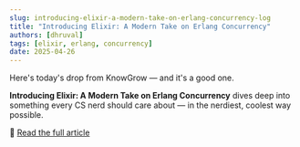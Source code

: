 ```yaml
---
slug: introducing-elixir-a-modern-take-on-erlang-concurrency-log
title: "Introducing Elixir: A Modern Take on Erlang Concurrency"
authors: [dhruval]
tags: [elixir, erlang, concurrency]
date: 2025-04-26
---
```


Here's today's drop from KnowGrow — and it's a good one.

**Introducing Elixir: A Modern Take on Erlang Concurrency** dives deep into something every CS nerd should care about — in the nerdiest, coolest way possible.

🔗 [Read the full article](/docs/introducing-elixir-a-modern-take-on-erlang-concurrency)
